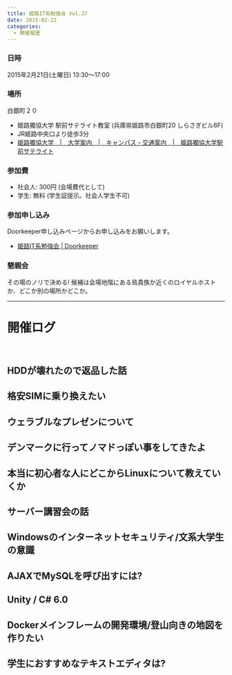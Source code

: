 ```yaml
---
title: 姫路IT系勉強会 Vol.37
date: 2015-02-21
categories:
  - 開催履歴
---
```


### 日時

2015年2月21日(土曜日) 13:30～17:00

### 場所

白銀町２０

-   姫路獨協大学 駅前サテライト教室 (兵庫県姫路市白銀町20 しらさぎビル6F)
-   JR姫路中央口より徒歩3分
-   [姫路獨協大学　|　大学案内　|　キャンパス・交通案内　|　姫路獨協大学駅前サテライト](http://www.himeji-du.ac.jp/access/satellite/)

### 参加費

-   社会人: 300円 (会場費代として)
-   学生: 無料 (学生証提示。社会人学生不可)

### 参加申し込み

Doorkeeper申し込みページからお申し込みをお願いします。

-   [姫路IT系勉強会 | Doorkeeper](https://histudy.doorkeeper.jp/)

### 懇親会

その場のノリで決める!
候補は会場地階にある鳥貴族か近くのロイヤルホストか、どこか別の場所かどこか。

------------------------------------------------------------------------

開催ログ
========

​

HDDが壊れたので返品した話
-------------------------

格安SIMに乗り換えたい
---------------------

ウェラブルなプレゼンについて
----------------------------

デンマークに行ってノマドっぽい事をしてきたよ
--------------------------------------------

本当に初心者な人にどこからLinuxについて教えていくか
---------------------------------------------------

サーバー講習会の話
------------------

Windowsのインターネットセキュリティ/文系大学生の意識
----------------------------------------------------

AJAXでMySQLを呼び出すには?
--------------------------

Unity / C\# 6.0
---------------

Dockerメインフレームの開発環境/登山向きの地図を作りたい
-------------------------------------------------------

学生におすすめなテキストエディタは?
-----------------------------------

​
